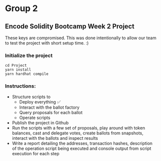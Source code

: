 # Group 2
## Encode Solidity Bootcamp Week 2 Project
These keys are compromised. This was done intentionally to allow our team to test the project with short setup time. :)
### Initialize the project
<pre><code>cd Project
yarn install
yarn hardhat compile
</code></pre>

### Instructions:
* Structure scripts to
  * Deploy everything :white_check_mark:
  * Interact with the ballot factory
  * Query proposals for each ballot
  * Operate scripts
* Publish the project in Github
* Run the scripts with a few set of proposals, play around with token balances, cast and delegate votes, create ballots from snapshots, interact with the ballots and inspect results
* Write a report detailing the addresses, transaction hashes, description of the operation script being executed and console output from script execution for each step